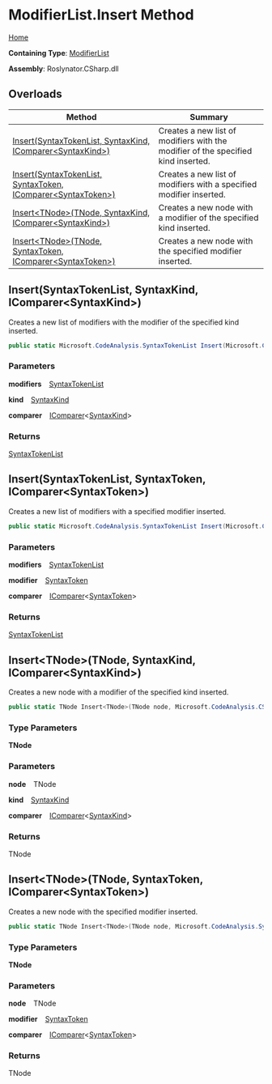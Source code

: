 # ModifierList\.Insert Method

[Home](../../../../README.md)

**Containing Type**: [ModifierList](../README.md)

**Assembly**: Roslynator\.CSharp\.dll

## Overloads

| Method | Summary |
| ------ | ------- |
| [Insert(SyntaxTokenList, SyntaxKind, IComparer\<SyntaxKind\>)](#3030337277) | Creates a new list of modifiers with the modifier of the specified kind inserted\. |
| [Insert(SyntaxTokenList, SyntaxToken, IComparer\<SyntaxToken\>)](#3626674845) | Creates a new list of modifiers with a specified modifier inserted\. |
| [Insert\<TNode\>(TNode, SyntaxKind, IComparer\<SyntaxKind\>)](#571500578) | Creates a new node with a modifier of the specified kind inserted\. |
| [Insert\<TNode\>(TNode, SyntaxToken, IComparer\<SyntaxToken\>)](#2775814333) | Creates a new node with the specified modifier inserted\. |

<a id="3030337277"></a>

## Insert\(SyntaxTokenList, SyntaxKind, IComparer\<SyntaxKind\>\) 

  
Creates a new list of modifiers with the modifier of the specified kind inserted\.

```csharp
public static Microsoft.CodeAnalysis.SyntaxTokenList Insert(Microsoft.CodeAnalysis.SyntaxTokenList modifiers, Microsoft.CodeAnalysis.CSharp.SyntaxKind kind, System.Collections.Generic.IComparer<Microsoft.CodeAnalysis.CSharp.SyntaxKind> comparer = null)
```

### Parameters

**modifiers** &ensp; [SyntaxTokenList](https://docs.microsoft.com/en-us/dotnet/api/microsoft.codeanalysis.syntaxtokenlist)

**kind** &ensp; [SyntaxKind](https://docs.microsoft.com/en-us/dotnet/api/microsoft.codeanalysis.csharp.syntaxkind)

**comparer** &ensp; [IComparer](https://docs.microsoft.com/en-us/dotnet/api/system.collections.generic.icomparer-1)\<[SyntaxKind](https://docs.microsoft.com/en-us/dotnet/api/microsoft.codeanalysis.csharp.syntaxkind)\>

### Returns

[SyntaxTokenList](https://docs.microsoft.com/en-us/dotnet/api/microsoft.codeanalysis.syntaxtokenlist)

<a id="3626674845"></a>

## Insert\(SyntaxTokenList, SyntaxToken, IComparer\<SyntaxToken\>\) 

  
Creates a new list of modifiers with a specified modifier inserted\.

```csharp
public static Microsoft.CodeAnalysis.SyntaxTokenList Insert(Microsoft.CodeAnalysis.SyntaxTokenList modifiers, Microsoft.CodeAnalysis.SyntaxToken modifier, System.Collections.Generic.IComparer<Microsoft.CodeAnalysis.SyntaxToken> comparer = null)
```

### Parameters

**modifiers** &ensp; [SyntaxTokenList](https://docs.microsoft.com/en-us/dotnet/api/microsoft.codeanalysis.syntaxtokenlist)

**modifier** &ensp; [SyntaxToken](https://docs.microsoft.com/en-us/dotnet/api/microsoft.codeanalysis.syntaxtoken)

**comparer** &ensp; [IComparer](https://docs.microsoft.com/en-us/dotnet/api/system.collections.generic.icomparer-1)\<[SyntaxToken](https://docs.microsoft.com/en-us/dotnet/api/microsoft.codeanalysis.syntaxtoken)\>

### Returns

[SyntaxTokenList](https://docs.microsoft.com/en-us/dotnet/api/microsoft.codeanalysis.syntaxtokenlist)

<a id="571500578"></a>

## Insert\<TNode\>\(TNode, SyntaxKind, IComparer\<SyntaxKind\>\) 

  
Creates a new node with a modifier of the specified kind inserted\.

```csharp
public static TNode Insert<TNode>(TNode node, Microsoft.CodeAnalysis.CSharp.SyntaxKind kind, System.Collections.Generic.IComparer<Microsoft.CodeAnalysis.CSharp.SyntaxKind> comparer = null) where TNode : Microsoft.CodeAnalysis.SyntaxNode
```

### Type Parameters

**TNode**

### Parameters

**node** &ensp; TNode

**kind** &ensp; [SyntaxKind](https://docs.microsoft.com/en-us/dotnet/api/microsoft.codeanalysis.csharp.syntaxkind)

**comparer** &ensp; [IComparer](https://docs.microsoft.com/en-us/dotnet/api/system.collections.generic.icomparer-1)\<[SyntaxKind](https://docs.microsoft.com/en-us/dotnet/api/microsoft.codeanalysis.csharp.syntaxkind)\>

### Returns

TNode

<a id="2775814333"></a>

## Insert\<TNode\>\(TNode, SyntaxToken, IComparer\<SyntaxToken\>\) 

  
Creates a new node with the specified modifier inserted\.

```csharp
public static TNode Insert<TNode>(TNode node, Microsoft.CodeAnalysis.SyntaxToken modifier, System.Collections.Generic.IComparer<Microsoft.CodeAnalysis.SyntaxToken> comparer = null) where TNode : Microsoft.CodeAnalysis.SyntaxNode
```

### Type Parameters

**TNode**

### Parameters

**node** &ensp; TNode

**modifier** &ensp; [SyntaxToken](https://docs.microsoft.com/en-us/dotnet/api/microsoft.codeanalysis.syntaxtoken)

**comparer** &ensp; [IComparer](https://docs.microsoft.com/en-us/dotnet/api/system.collections.generic.icomparer-1)\<[SyntaxToken](https://docs.microsoft.com/en-us/dotnet/api/microsoft.codeanalysis.syntaxtoken)\>

### Returns

TNode

